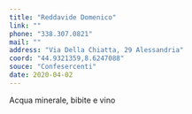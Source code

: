 ```yaml
---
title: "Reddavide Domenico"
link: ""
phone: "338.307.0821"
mail: ""
address: "Via Della Chiatta, 29 Alessandria"
coord: "44.9321359,8.6247088"
souce: "Confesercenti"
date: 2020-04-02
---
```


Acqua minerale, bibite e vino
